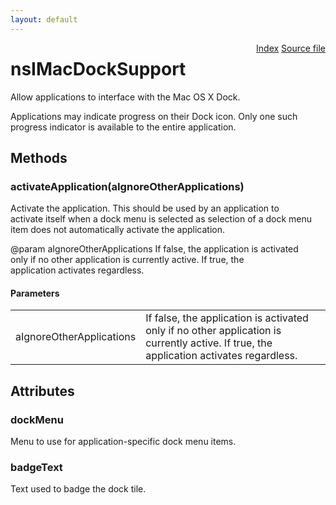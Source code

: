 ```yaml
---
layout: default
---
```

<div class='links' style='float:right'><a href="../index.html">Index</a>
<a href="http://dxr.mozilla.org/mozilla-central/source/widget/nsIMacDockSupport.idl">Source file</a>
</div>

# nsIMacDockSupport #
  
Allow applications to interface with the Mac OS X Dock.  
  
Applications may indicate progress on their Dock icon. Only one such  
progress indicator is available to the entire application.  
  

## Methods ##

### activateApplication(aIgnoreOtherApplications) ###
  
Activate the application. This should be used by an application to  
activate itself when a dock menu is selected as selection of a dock menu  
item does not automatically activate the application.  
  
@param aIgnoreOtherApplications If false, the application is activated  
       only if no other application is currently active. If true, the  
       application activates regardless.   
  

#### Parameters ####

<table>

<tr>
<td>aIgnoreOtherApplications</td>
<td>If false, the application is activated  
       only if no other application is currently active. If true, the  
       application activates regardless.   
</td>
</tr>

</table>

## Attributes ##

### dockMenu ###
  
Menu to use for application-specific dock menu items.  
  

### badgeText ###
  
Text used to badge the dock tile.  
  
